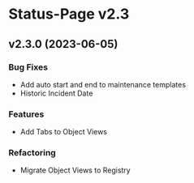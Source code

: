 # Status-Page v2.3

## v2.3.0 (2023-06-05)

### Bug Fixes
* Add auto start and end to maintenance templates
* Historic Incident Date

### Features
* Add Tabs to Object Views

### Refactoring
* Migrate Object Views to Registry
